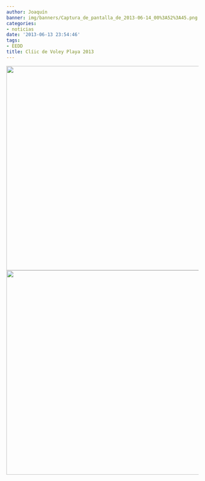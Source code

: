 ```yaml
---
author: Joaquín
banner: img/banners/Captura_de_pantalla_de_2013-06-14_00%3A52%3A45.png
categories:
- noticias
date: '2013-06-13 23:54:46'
tags:
- EEDD
title: Clíic de Voley Playa 2013
---
```


<center>
<img src="http://www.advmiguelturra.org/img/banners/Captura%20de%20pantalla%20de%202013-05-22%2000%3A03%3A58.png" height="535" width="800"/> </center>

<center>
<img src="http://www.advmiguelturra.org/img/banners/Captura%20de%20pantalla%20de%202013-06-14%2000%3A52%3A45.png" height="535" width="800"/> </center>

